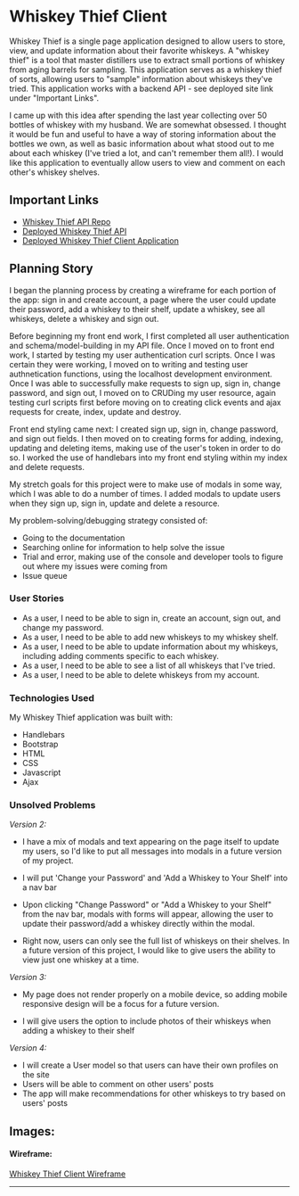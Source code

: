 # Whiskey Thief Client

Whiskey Thief is a single page application designed to allow users to store, view, and update information about their favorite whiskeys. A "whiskey thief" is a tool that master distillers use to extract small portions of whiskey from aging barrels for sampling. This application serves as a whiskey thief of sorts, allowing users to "sample" information about whiskeys they've tried. This application works with a backend API - see deployed site link under "Important Links".

I came up with this idea after spending the last year collecting over 50 bottles of whiskey with my husband. We are somewhat obsessed. I thought it would be fun and useful to have a way of storing information about the bottles we own, as well as basic information about what stood out to me about each whiskey (I've tried a lot, and can't remember them all!). I would like this application to eventually allow users to view and comment on each other's whiskey shelves.

## Important Links

- [Whiskey Thief API Repo](https://github.com/MelNesbitt12/whiskey-thief-api)
- [Deployed Whiskey Thief API](https://rocky-fjord-04258.herokuapp.com/)
- [Deployed Whiskey Thief Client Application](https://melnesbitt12.github.io/whiskey-thief-client/)

## Planning Story

I began the planning process by creating a wireframe for each portion of the app: sign in and create account, a page where the user could update their password, add a whiskey to their shelf, update a whiskey, see all whiskeys, delete a whiskey and sign out.

Before beginning my front end work, I first completed all user authentication and schema/model-building in my API file. Once I moved on to front end work, I started by testing my user authentication curl scripts. Once I was certain they were working, I moved on to writing and testing user authnetication functions, using the localhost development environment. Once I was able to successfully make requests to sign up, sign in, change password, and sign out, I moved on to CRUDing my user resource, again testing curl scripts first before moving on to creating click events and ajax requests for create, index, update and destroy.

Front end styling came next: I created sign up, sign in, change password, and sign out fields. I then moved on to creating forms for adding, indexing, updating and deleting items, making use of the user's token in order to do so. I worked the use of handlebars into my front end styling within my index and delete requests.

My stretch goals for this project were to make use of modals in some way, which I was able to do a number of times. I added modals to update users when they sign up, sign in, update and delete a resource.

My problem-solving/debugging strategy consisted of:
  - Going to the documentation
  - Searching online for information to help solve the issue
  - Trial and error, making use of the console and developer tools to figure out where my issues were coming from
  - Issue queue

### User Stories

- As a user, I need to be able to sign in, create an account, sign out, and change my password.
- As a user, I need to be able to add new whiskeys to my whiskey shelf.
- As a user, I need to be able to update information about my whiskeys, including adding comments specific to each whiskey.
- As a user, I need to be able to see a list of all whiskeys that I've tried.
- As a user, I need to be able to delete whiskeys from my account.

### Technologies Used
My Whiskey Thief application was built with:
  - Handlebars
  - Bootstrap
  - HTML
  - CSS
  - Javascript
  - Ajax

### Unsolved Problems
*Version 2:*
- I have a mix of modals and text appearing on the page itself to update my users, so I'd like to put all messages into modals in a future version of my project.

- I will put 'Change your Password' and 'Add a Whiskey to Your Shelf' into a nav bar

- Upon clicking "Change Password" or "Add a Whiskey to your Shelf" from the nav bar, modals with forms will appear, allowing the user to update their password/add a whiskey directly within the modal.

- Right now, users can only see the full list of whiskeys on their shelves. In a future version of this project, I would like to give users the ability to view just one whiskey at a time.

*Version 3:*
- My page does not render properly on a mobile device, so adding mobile responsive design will be a focus for a future version.

- I will give users the option to include photos of their whiskeys when adding a whiskey to their shelf

*Version 4:*
- I will create a User model so that users can have their own profiles on the site
- Users will be able to comment on other users' posts
- The app will make recommendations for other whiskeys to try based on users' posts

## Images:

#### Wireframe:
[Whiskey Thief Client Wireframe](https://imgur.com/a/VJGwNSA)


---
